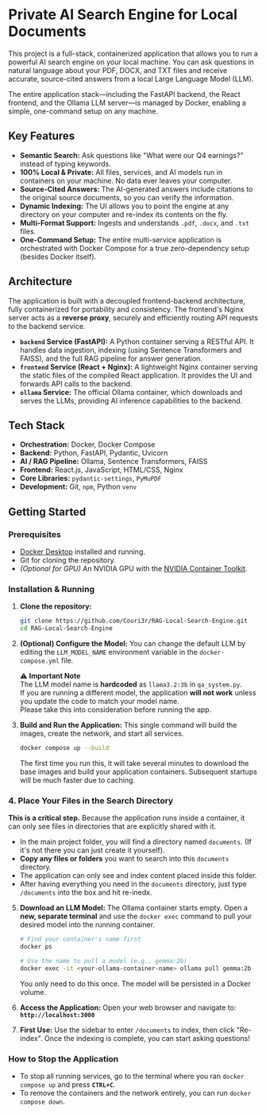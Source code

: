 # Private AI Search Engine for Local Documents

This project is a full-stack, containerized application that allows you to run a powerful AI search engine on your local machine. You can ask questions in natural language about your PDF, DOCX, and TXT files and receive accurate, source-cited answers from a local Large Language Model (LLM).

The entire application stack—including the FastAPI backend, the React frontend, and the Ollama LLM server—is managed by Docker, enabling a simple, one-command setup on any machine.

## Key Features

-   **Semantic Search:** Ask questions like "What were our Q4 earnings?" instead of typing keywords.
-   **100% Local & Private:** All files, services, and AI models run in containers on your machine. No data ever leaves your computer.
-   **Source-Cited Answers:** The AI-generated answers include citations to the original source documents, so you can verify the information.
-   **Dynamic Indexing:** The UI allows you to point the engine at any directory on your computer and re-index its contents on the fly.
-   **Multi-Format Support:** Ingests and understands `.pdf`, `.docx`, and `.txt` files.
-   **One-Command Setup:** The entire multi-service application is orchestrated with Docker Compose for a true zero-dependency setup (besides Docker itself).

## Architecture

The application is built with a decoupled frontend-backend architecture, fully containerized for portability and consistency. The frontend's Nginx server acts as a **reverse proxy**, securely and efficiently routing API requests to the backend service.

-   **`backend` Service (FastAPI):** A Python container serving a RESTful API. It handles data ingestion, indexing (using Sentence Transformers and FAISS), and the full RAG pipeline for answer generation.
-   **`frontend` Service (React + Nginx):** A lightweight Nginx container serving the static files of the compiled React application. It provides the UI and forwards API calls to the backend.
-   **`ollama` Service:** The official Ollama container, which downloads and serves the LLMs, providing AI inference capabilities to the backend.

## Tech Stack

-   **Orchestration:** Docker, Docker Compose
-   **Backend:** Python, FastAPI, Pydantic, Uvicorn
-   **AI / RAG Pipeline:** Ollama, Sentence Transformers, FAISS
-   **Frontend:** React.js, JavaScript, HTML/CSS, Nginx
-   **Core Libraries:** `pydantic-settings`, `PyMuPDF`
-   **Development:** Git, `npm`, Python `venv`

## Getting Started

### Prerequisites

-   [Docker Desktop](https://www.docker.com/products/docker-desktop/) installed and running.
-   Git for cloning the repository.
-   *(Optional for GPU)* An NVIDIA GPU with the [NVIDIA Container Toolkit](https://docs.nvidia.com/datacenter/cloud-native/container-toolkit/latest/install-guide.html).

### Installation & Running

1.  **Clone the repository:**
    ```bash
    git clone https://github.com/Couri3r/RAG-Local-Search-Engine.git
    cd RAG-Local-Search-Engine
    ```

2.  **(Optional) Configure the Model:**
    You can change the default LLM by editing the `LLM_MODEL_NAME` environment variable in the `docker-compose.yml` file.

    ⚠️ **Important Note**  
    The LLM model name is **hardcoded** as `llama3.2:3b` in `qa_system.py`.  
    If you are running a different model, the application **will not work** unless you update the code to match your model name.  
    Please take this into consideration before running the app.


4.  **Build and Run the Application:**
    This single command will build the images, create the network, and start all services.
    ```bash
    docker compose up --build
    ```
    The first time you run this, it will take several minutes to download the base images and build your application containers. Subsequent startups will be much faster due to caching.

### 4. Place Your Files in the Search Directory

**This is a critical step.** Because the application runs inside a container, it can only see files in directories that are explicitly shared with it.

-   In the main project folder, you will find a directory named `documents`. (If it's not there you can just create it yourself).
-   **Copy any files or folders** you want to search into this `documents` directory.
-   The application can only see and index content placed inside this folder.
-   After having everything you need in the `documents` directory, just type `/documents` into the box and hit re-inedx.

5.  **Download an LLM Model:**
    The Ollama container starts empty. Open a **new, separate terminal** and use the `docker exec` command to pull your desired model into the running container.
    ```bash
    # Find your container's name first
    docker ps

    # Use the name to pull a model (e.g., gemma:2b)
    docker exec -it <your-ollama-container-name> ollama pull gemma:2b
    ```
    You only need to do this once. The model will be persisted in a Docker volume.

6.  **Access the Application:**
    Open your web browser and navigate to:
    **`http://localhost:3000`**

7.  **First Use:**
    Use the sidebar to enter `/documents` to index, then click "Re-index". Once the indexing is complete, you can start asking questions!

### How to Stop the Application

-   To stop all running services, go to the terminal where you ran `docker compose up` and press **`CTRL+C`**.
-   To remove the containers and the network entirely, you can run `docker compose down`.
